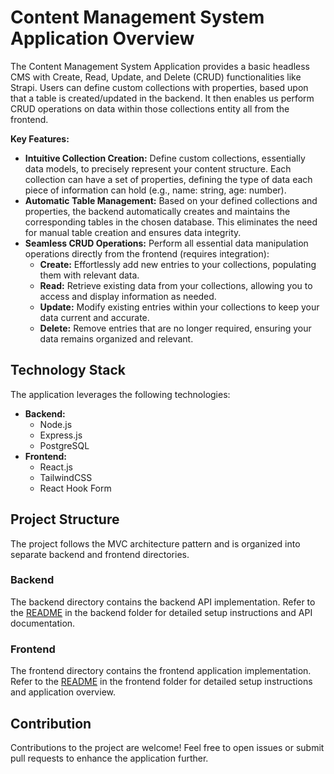 # Content Management System Application Overview

The Content Management System Application provides a basic headless CMS with Create, Read, Update, and Delete (CRUD) functionalities like Strapi. Users can define custom collections with properties, based upon that a table is created/updated in the backend. 
It then enables us perform CRUD operations on data within those collections entity all from the frontend.

**Key Features:**

* **Intuitive Collection Creation:** 
Define custom collections, essentially data models, to precisely represent your content structure. Each collection can have a set of properties, defining the type of data each piece of information can hold (e.g., name: string, age: number).
* **Automatic Table Management:** 
Based on your defined collections and properties, the backend automatically creates and maintains the corresponding tables in the chosen database. This eliminates the need for manual table creation and ensures data integrity.
* **Seamless CRUD Operations:** 
Perform all essential data manipulation operations directly from the frontend (requires integration):
    * **Create:** Effortlessly add new entries to your collections, populating them with relevant data.
    * **Read:** Retrieve existing data from your collections, allowing you to access and display information as needed.
    * **Update:** Modify existing entries within your collections to keep your data current and accurate.
    * **Delete:** Remove entries that are no longer required, ensuring your data remains organized and relevant.

## Technology Stack

The application leverages the following technologies:

- **Backend:**
  - Node.js
  - Express.js
  - PostgreSQL
- **Frontend:**
  - React.js
  - TailwindCSS
  - React Hook Form

## Project Structure

The project follows the MVC architecture pattern and is organized into separate backend and frontend directories.

### Backend

The backend directory contains the backend API implementation. Refer to the [README](./backend/README.md) in the backend folder for detailed setup instructions and API documentation.

### Frontend

The frontend directory contains the frontend application implementation. Refer to the [README](./frontend/strapi/README.md) in the frontend folder for detailed setup instructions and application overview.

## Contribution

Contributions to the project are welcome! Feel free to open issues or submit pull requests to enhance the application further.
